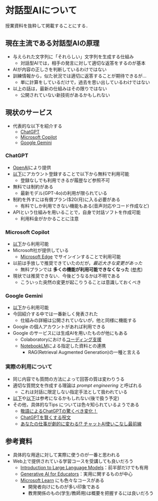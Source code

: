 # 対話型AIについて

授業資料を抜粋して掲載することにする．

## 現在主流である対話型AIの原理

- 与えられた文字列に「それらしい」文字列を生成する仕組み
  - 対話型AIでは，相手の発言に対して適切な返答をするのが基本
- AIが内容の正しさを判断しているわけではない
- 訓練情報から，似た状況では適切に返答することが期待できるが...
  - 単に計算をしているだけで，過去を思い出しているわけではない
- 以上の話は，最新の仕組みはその限りではない
  - 公開されていない新技術があるかもしれない

## 現状のサービス

- 代表的な以下を紹介する
  - [ChatGPT](https://chatgpt.com/)
  - [Microsoft Copilot](https://copilot.microsoft.com/)
  - [Google Gemini](https://gemini.google.com/)

### ChatGPT

- [OpenAI](https://openai.com/)により提供
- [以下](https://chat.openai.com/)にアカウント登録することで以下から無料で利用可能
  - 登録なしでも利用できるが履歴など参照不可
- 無料では制約がある
  - 最新モデル(GPT-4o)の利用が限られている
- 制約を外すには有償プラン($20/月)に入る必要がある
  - 有料でしか利用できない機能もある(音声対応やコード作成など)
- APIという仕組みを用いることで，自身で対話ソフトを作成可能
  - 利用料金がかかることに注意

### Microsoft Copilot

- [以下](https://copilot.microsoft.com/)から利用可能
- Microsoft社が提供している
  - [Microsoft Edge](https://www.microsoft.com/ja-jp/edge) でサインインすることで利用可能
- 以前は手放しで推奨できていたのだが，*最近大きな変更があった*
  - 無料プランでは **多くの機能が利用可能できなくなった** ([参考](https://reinforz.co.jp/bizmedia/60823/))
- 現状では推奨できない．今後どうなるかは不明である
  - こういった突然の変更が起こりうることは意識しておくべき

### Google Gemini

- [以下](https://gemini.google.com)から利用可能
- 今回紹介する中では一番新しく発表された
  - 仕組みの詳細は公開されていないが，他と同様に機能する
- Google の個人アカウントがあれば利用できる
- Google のサービスには生成AIを用いたものが他にもある
  - Colaboratoryにおける[コーディング支援](https://blog.google/technology/developers/google-colab-ai-coding-features/)
  - [NotebookLM](http://notebooklm.google.com)による指定した資料との連携
    - RAG(Retrieval Augmented Generation)の一種と言える

### 実際の利用について

- 同じ内容でも質問の方法によって回答の質は変わりうる
- 適切な質問文を作成する理論は *prompt engineering* と呼ばれる
  - これは対話に限定しない指定手法として扱われている
- [以下](https://www.promptingguide.ai/jp)や[以下](https://help.openai.com/en/articles/6654000-best-practices-for-prompt-engineering-with-openai-api)は参考になるかもしれない(後で扱う予定)
- その他，具体的なTips については色々知られているようである
  - [敬語によるChatGPTの驚くべき変化！](https://chatgpt-lab.com/n/nd8dde92016ec)
  - [ChatGPTを賢くする呪文](https://www.nikkei.com/article/DGXZQOUC22BVO0S3A320C2000000/)
  - [あなたの仕事が劇的に変わる!? チャットAI使いこなし最前線](https://logmi.jp/business/articles/328359)

## 参考資料

- 具体的な用途に対して実際に使うのが一番と思われる
- Web上で提供されている学習コースを受講しても良いだろう
  - [Introduction to Large Language Models](https://www.cloudskillsboost.google/paths/118/course_templates/536?locale=ja)：前半部だけでも有用
  - [Generative AI for Educators](https://grow.google/ai-for-educators/)：実用に関するものが中心
  - [Microsoft Learn](https://learn.microsoft.com/ja-jp/) にも色々なコースがある
    - 開発者向けにものが多い印象である
    - 教育関係のもの(学生/教師用)は概要を把握するには良いだろう
